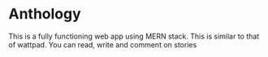 # Anthology
This is a fully functioning web app  using MERN stack. This is similar to that of wattpad. You can read, write and comment on stories
